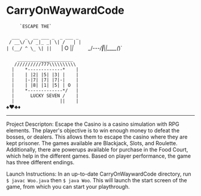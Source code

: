 # CarryOnWaywardCode

         `ESCAPE THE`


`  ___  _  __ ___ _  _ ___ _`    
` / __\/ \/ _|_ _| \| /   | |`   
`| (__/ ^ \_ \| ||  ` ` `|  O |_|`    
` \__/_---/__|___|_|\_\___(_)`    

`    _____________________`    
`   //////////777\\\\\\\\\\`    
`  |    *-------------*    |`    
`  |    | |2| |5| |3| |    |`    
`  |    |-|7| |7| |7|-|    |`    
`  |    | |8| |1| |5| | O  |`    
`  |    *-------------*/   |`    
`  |      LUCKY SEVEN /    |`    
`  |                 ||    |`    
:spades::hearts::clubs::diamonds:

_____________________________________________

Project Descripton:
Escape the Casino is a casino simulation with RPG elements. The player's objective is to win enough money to defeat the bosses, or dealers. This allows them to escape the casino where they are kept prisoner. The games available are Blackjack, Slots, and Roulette. Additionally, there are powerups available for purchase in the Food Court, which help in the different games. Based on player performance, the game has three different endings.

Launch Instructions:
In an up-to-date CarryOnWaywardCode directory, run `$ javac Woo.java` then `$ java Woo`. This will launch the start screen of the game, from which you can start your playthrough.